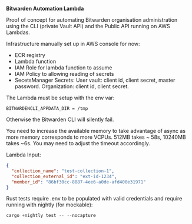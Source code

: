 **Bitwarden Automation Lambda**

Proof of concept for automating Bitwarden organisation administration using the CLI (private Vault API) and the Public API running on AWS Lambdas. 

Infrastructure manually set up in AWS console for now:

- ECR registry 
- Lambda function
- IAM Role for lambda function to assume
- IAM Policy to allowing reading of secrets 
- SecetsManager Secrets: User vault: client id, client secret, master password. Organization: client id, client secret.


The Lambda must be setup with the env var:

```
BITWARDENCLI_APPDATA_DIR = /tmp
```

Otherwise the Bitwarden CLI will silently fail.

You need to increase the available memory to take advantage of async as more memory corresponds to more VCPUs. 512MB takes ~ 58s, 10240MB takes ~6s. You may need to adjust the timeout accordingly.

Lambda Input:

```json
{
  "collection_name": "test-collection-1",
  "collection_external_id": "ext-id-1234",
  "member_id": "86bf30cc-8887-4ee6-a0de-afd400e31971"
}
```

Rust tests require .env to be populated with valid credentials and require running with nightly (for mockable):

```rust
cargo +nightly test -- --nocapture
```
